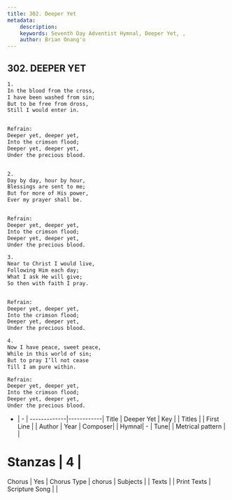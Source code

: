```yaml
---
title: 302. Deeper Yet
metadata:
    description: 
    keywords: Seventh Day Adventist Hymnal, Deeper Yet, , 
    author: Brian Onang'o
---
```



## 302. DEEPER YET

```txt
1.
In the blood from the cross,
I have been washed from sin;
But to be free from dross,
Still I would enter in.


Refrain:
Deeper yet, deeper yet,
Into the crimson flood;
Deeper yet, deeper yet,
Under the precious blood.


2.
Day by day, hour by hour,
Blessings are sent to me;
But for more of His power,
Ever my prayer shall be.


Refrain:
Deeper yet, deeper yet,
Into the crimson flood;
Deeper yet, deeper yet,
Under the precious blood.

3.
Near to Christ I would live,
Following Him each day;
What I ask He will give;
So then with faith I pray.


Refrain:
Deeper yet, deeper yet,
Into the crimson flood;
Deeper yet, deeper yet,
Under the precious blood.

4.
Now I have peace, sweet peace,
While in this world of sin;
But to pray I’ll not cease
Till I am pure within.

Refrain:
Deeper yet, deeper yet,
Into the crimson flood;
Deeper yet, deeper yet,
Under the precious blood.

```

- |   -  |
-------------|------------|
Title | Deeper Yet |
Key |  |
Titles |  |
First Line |  |
Author | 
Year | 
Composer|  |
Hymnal|  - |
Tune|  |
Metrical pattern | |
# Stanzas | 4 |
Chorus | Yes |
Chorus Type | chorus |
Subjects |  |
Texts |  |
Print Texts | 
Scripture Song |  |
  
